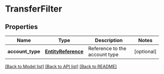 # TransferFilter

## Properties
Name | Type | Description | Notes
------------ | ------------- | ------------- | -------------
**account_type** | [**EntityReference**](EntityReference.md) | Reference to the account type | [optional] 

[[Back to Model list]](../README.md#documentation-for-models) [[Back to API list]](../README.md#documentation-for-api-endpoints) [[Back to README]](../README.md)


